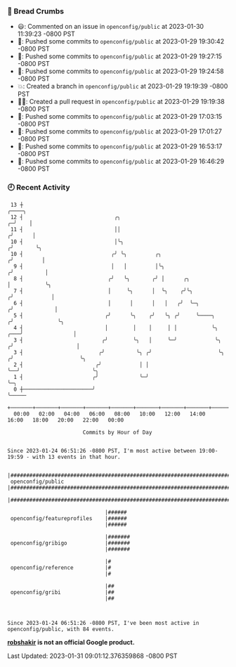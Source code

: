 ### 🍞 Bread Crumbs

 * 😃: Commented on an issue in `openconfig/public` at 2023-01-30 11:39:23 -0800 PST
 * 🚢: Pushed some commits to `openconfig/public` at 2023-01-29 19:30:42 -0800 PST
 * 🚢: Pushed some commits to `openconfig/public` at 2023-01-29 19:27:15 -0800 PST
 * 🚢: Pushed some commits to `openconfig/public` at 2023-01-29 19:24:58 -0800 PST
 * 💥: Created a branch in `openconfig/public` at 2023-01-29 19:19:39 -0800 PST
 * ✍🏼: Created a pull request in `openconfig/public` at 2023-01-29 19:19:38 -0800 PST
 * 🚢: Pushed some commits to `openconfig/public` at 2023-01-29 17:03:15 -0800 PST
 * 🚢: Pushed some commits to `openconfig/public` at 2023-01-29 17:01:27 -0800 PST
 * 🚢: Pushed some commits to `openconfig/public` at 2023-01-29 16:53:17 -0800 PST
 * 🚢: Pushed some commits to `openconfig/public` at 2023-01-29 16:46:29 -0800 PST

### 🕘 Recent Activity
```
 13 ┼                                                                                 ╭────╮
 12 ┤                             ╭╮                                                ╭─╯    │
 11 ┤                             ││                                               ╭╯      │
 10 ┤                             │╰╮                                             ╭╯       ╰╮
 10 ┤                            ╭╯ ╰╮         ╭╮                                ╭╯         │
  9 ┤                            │   │         │╰╮                              ╭╯          │
  8 ┤                           ╭╯   ╰╮       ╭╯ │      ╭╮                      │           ╰╮
  7 ┤                           │     ╰╮      │  ╰╮    ╭╯╰╮                    ╭╯            │
  6 ┤                           │      │      │   │   ╭╯  ╰─╮                 ╭╯             │
  5 ┤                          ╭╯      ╰╮    ╭╯   ╰╮ ╭╯     ╰────╮           ╭╯              ╰╮
  4 ┤                          │        │    │     │ │           ╰╮      ╭───╯                │
  3 ┤                         ╭╯        ╰╮   │     ╰─╯            ╰╮    ╭╯                    │
  3 ┤                        ╭╯          ╰╮ ╭╯                     ╰╮  ╭╯                     ╰╮
  2 ┤                       ╭╯            │ │                       ╰──╯                       ╰╮
  1 ┤                      ╭╯             ╰─╯                                                   ╰─╮
  0 ┼──────────────────────╯                                                                      ╰─────
    +───────+───────+───────+───────+───────+───────+───────+───────+───────+───────+───────+───────+────
  00:00   02:00   04:00   06:00   08:00   10:00   12:00   14:00   16:00   18:00   20:00   22:00   00:00   

						Commits by Hour of Day


Since 2023-01-24 06:51:26 -0800 PST, I'm most active between 19:00-19:59 - with 13 events in that hour.

```



```
                               |####################################################################################
 openconfig/public             |####################################################################################
                               |####################################################################################

                               |######
 openconfig/featureprofiles    |######
                               |######

                               |#######
 openconfig/gribigo            |#######
                               |#######

                               |#
 openconfig/reference          |#
                               |#

                               |##
 openconfig/gribi              |##
                               |##



Since 2023-01-24 06:51:26 -0800 PST, I've been most active in openconfig/public, with 84 events.

```
**[robshakir](mailto:robjs@google.com) is not an official Google product.**  


Last Updated: 2023-01-31 09:01:12.376359868 -0800 PST
